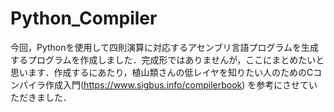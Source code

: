 # Python_Compiler
今回，Pythonを使用して四則演算に対応するアセンブリ言語プログラムを生成するプログラムを作成しました．完成形ではありませんが，ここにまとめたいと思います．作成するにあたり，植山類さんの低レイヤを知りたい人のためのCコンパイラ作成入門(https://www.sigbus.info/compilerbook) を参考にさせていただきました．
